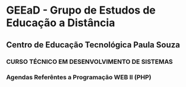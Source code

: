 # GEEaD - Grupo de Estudos de Educação a Distância 
## Centro de Educação Tecnológica Paula Souza
### CURSO TÉCNICO EM DESENVOLVIMENTO DE SISTEMAS

### Agendas Referêntes a Programação WEB II (PHP)

 
